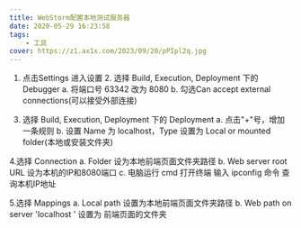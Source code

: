 ```yaml
---
title: WebStorm配置本地测试服务器
date: 2020-05-29 16:23:58
tags:
    - 工具
cover: https://z1.ax1x.com/2023/09/20/pPIpl2q.jpg
---
```


1. 点击Settings 进入设置
2.﻿﻿ 选择 Build, Execution, Deployment 下的 Debugger
a. 将端口号 63342 改为 8080
b. 勾选Can accept external connections(可以接受外部连接)

<!--more-->
3. 选择 Build, Execution, Deployment 下的 Deployment
a. 点击"+"号，增加一条规则
b. 设置 Name 为 localhost，Type 设置为 Local or mounted folder(本地或安装文件夹)

4.选择 Connection
a. Folder 设为本地前端页面文件夹路径
b. Web server root URL 设为本机的IP和8080端口
c. 电脑运行 cmd 打开终端 输入 ipconfig 命令 查询本机IP地址

5.选择 Mappings
a. Local path 设置为本地前端页面文件夹路径
b. Web path on server 'localhost ' 设置为 前端页面的文件夹

